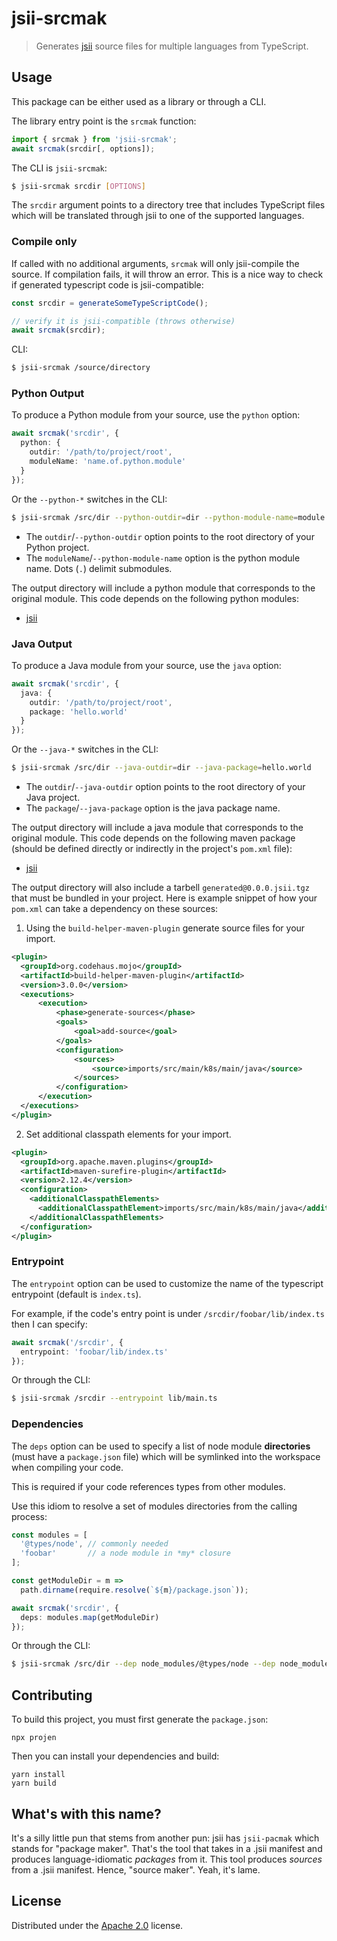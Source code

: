 # jsii-srcmak

> Generates [jsii] source files for multiple languages from TypeScript.

[jsii]: https://github.com/aws/jsii

## Usage

This package can be either used as a library or through a CLI.

The library entry point is the `srcmak` function:

```ts
import { srcmak } from 'jsii-srcmak';
await srcmak(srcdir[, options]);
```

The CLI is `jsii-srcmak`:

```bash
$ jsii-srcmak srcdir [OPTIONS]
```

The `srcdir` argument points to a directory tree that includes TypeScript files
which will be translated through jsii to one of the supported languages.

### Compile only

If called with no additional arguments, `srcmak` will only jsii-compile the source. If compilation fails, it will throw an error. This is a nice way to check if generated typescript code is jsii-compatible:

```ts
const srcdir = generateSomeTypeScriptCode();

// verify it is jsii-compatible (throws otherwise)
await srcmak(srcdir);
```

CLI:

```bash
$ jsii-srcmak /source/directory
```

### Python Output

To produce a Python module from your source, use the `python` option:

```ts
await srcmak('srcdir', {
  python: {
    outdir: '/path/to/project/root',
    moduleName: 'name.of.python.module'
  }
});
```

Or the `--python-*` switches in the CLI:

```bash
$ jsii-srcmak /src/dir --python-outdir=dir --python-module-name=module.name
```

* The `outdir`/`--python-outdir` option points to the root directory of your Python project.
* The `moduleName`/`--python-module-name` option is the python module name. Dots (`.`) delimit submodules.

The output directory will include a python module that corresponds to the
original module. This code depends on the following python modules:

- [jsii](https://pypi.org/project/jsii/)

### Java Output

To produce a Java module from your source, use the `java` option:

```ts
await srcmak('srcdir', {
  java: {
    outdir: '/path/to/project/root',
    package: 'hello.world'
  }
});
```

Or the `--java-*` switches in the CLI:

```bash
$ jsii-srcmak /src/dir --java-outdir=dir --java-package=hello.world
```

* The `outdir`/`--java-outdir` option points to the root directory of your Java project.
* The `package`/`--java-package` option is the java package name.

The output directory will include a java module that corresponds to the
original module. This code depends on the following maven package (should be defined directly or indirectly in the project's `pom.xml` file):

- [jsii](https://mvnrepository.com/artifact/software.amazon.jsii)

The output directory will also include a tarbell `generated@0.0.0.jsii.tgz` that must be bundled in your project. Here is example snippet of how your `pom.xml` can take a dependency on these sources:

1. Using the `build-helper-maven-plugin` generate source files for your import.

```xml
<plugin>
  <groupId>org.codehaus.mojo</groupId>
  <artifactId>build-helper-maven-plugin</artifactId>
  <version>3.0.0</version>
  <executions>
      <execution>
          <phase>generate-sources</phase>
          <goals>
              <goal>add-source</goal>
          </goals>
          <configuration>
              <sources>
                  <source>imports/src/main/k8s/main/java</source>
              </sources>
          </configuration>
      </execution>
  </executions>
</plugin>
```

2. Set additional classpath elements for your import.

```xml
<plugin>
  <groupId>org.apache.maven.plugins</groupId>
  <artifactId>maven-surefire-plugin</artifactId>
  <version>2.12.4</version>
  <configuration>
    <additionalClasspathElements>
      <additionalClasspathElement>imports/src/main/k8s/main/java</additionalClasspathElement>
    </additionalClasspathElements>
  </configuration>
</plugin>
```

### Entrypoint

The `entrypoint` option can be used to customize the name of the typescript entrypoint (default is `index.ts`).

For example, if the code's entry point is under `/srcdir/foobar/lib/index.ts` then I can specify:

```ts
await srcmak('/srcdir', {
  entrypoint: 'foobar/lib/index.ts'
});
```

Or through the CLI:

```bash
$ jsii-srcmak /srcdir --entrypoint lib/main.ts
```

### Dependencies

The `deps` option can be used to specify a list of node module **directories** (must have a `package.json` file) which will be symlinked into the workspace when compiling your code.

This is required if your code references types from other modules.

Use this idiom to resolve a set of modules directories from the calling process:

```ts
const modules = [
  '@types/node', // commonly needed
  'foobar'       // a node module in *my* closure
];

const getModuleDir = m =>
  path.dirname(require.resolve(`${m}/package.json`));

await srcmak('srcdir', {
  deps: modules.map(getModuleDir)
});
```

Or through the CLI:

```bash
$ jsii-srcmak /src/dir --dep node_modules/@types/node --dep node_modules/constructs
```

## Contributing

To build this project, you must first generate the `package.json`:

```
npx projen
```

Then you can install your dependencies and build:

```
yarn install
yarn build
```

## What's with this name?

It's a silly little pun that stems from another pun: jsii has `jsii-pacmak`
which stands for "package maker". That's the tool that takes in a .jsii manifest
and produces language-idiomatic *packages* from it. This tool produces *sources*
from a .jsii manifest. Hence, "source maker". Yeah, it's lame.

## License

Distributed under the [Apache 2.0](./LICENSE) license.
